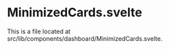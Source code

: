 # MinimizedCards.svelte

This is a file located at src/lib/components/dashboard/MinimizedCards.svelte.
